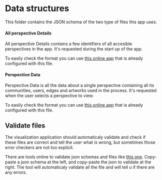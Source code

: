 # Data structures

This folder contains the JSON schema of the two type of files this app uses.

#### All perspective Details
All perspective Details contains a few identifiers of all accesible perspectives in the app.
It's requested during the start up of the app.

To easily check the format you can use [this online app]() that is already configured with this file.

#### Perspective Data
Perspective Data is all the data about a single perspective containing all its communities, users, edges and artworks used in the process.
It's requested when the user selects a perspective to view.

To easily check the format you can use [this online app]() that is already configured with this file.

## Validate files

The visualization application should automaticaly validate and check if these files are correct and tell the user what is wrong, but sometimes those error checkers are not too explicit.

There are tools online to validate json schemas and files like [this one](https://www.jsonschemavalidator.net/). Copy-paste a json schema at the left, and copy-paste the json to validate at the right. The tool will automaticaly validate all the file and will tell u if there are any errors.